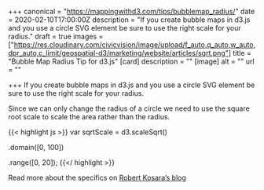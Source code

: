 +++
canonical = "https://mappingwithd3.com/tips/bubblemap_radius/"
date = 2020-02-10T17:00:00Z
description = "If you create bubble maps in d3.js and you use a circle SVG element be sure to use the right scale for your radius."
draft = true
images = ["https://res.cloudinary.com/civicvision/image/upload/f_auto,q_auto,w_auto,dpr_auto,c_limit/geospatial-d3/marketing/website/articles/sqrt.png"]
title = "Bubble Map Radius Tip for d3.js"
[card]
description = ""
[image]
alt = ""
url = ""

+++
If you create bubble maps in d3.js and you use a circle SVG element be sure to use the right scale for your radius.

Since we can only change the radius of a circle we need to use the square root scale to scale the area rather than the radius.

{{< highlight js >}}
var sqrtScale = d3.scaleSqrt()

  .domain(\[0, 100\])

  .range(\[0, 20\]);
{{</ highlight >}}

Read more about the specifics on [Robert Kosara’s blog](https://eagereyes.org/blog/2008/linear-vs-quadratic-change)